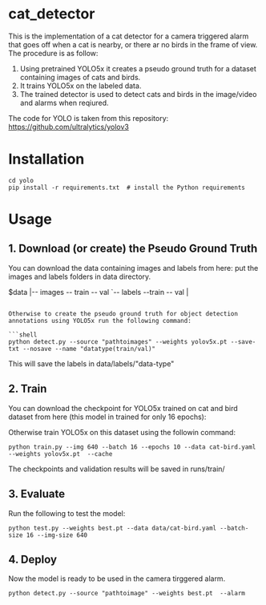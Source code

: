 # cat_detector

This is the implementation of a cat detector for a camera triggered alarm that goes off when a cat is nearby, or there ar no birds in the frame of view. The procedure is as follow:

1. Using pretrained YOLO5x it creates a pseudo ground truth for a dataset containing images of cats and birds.
2. It trains YOLO5x on the labeled data.
3. The trained detector is used to detect cats and birds in the image/video and alarms when reqiured.

The code for YOLO is taken from this repository: https://github.com/ultralytics/yolov3  


# Installation
```shell
cd yolo
pip install -r requirements.txt  # install the Python requirements 
```
# Usage

## 1. Download (or create) the Pseudo Ground Truth 
You can download the data containing images and labels from here: 
put the images and labels folders in data directory.

$data
|-- images
    -- train
    -- val
`-- labels
    --train
    -- val
|   
```

Otherwise to create the pseudo ground truth for object detection annotations using YOLO5x run the following command:

```shell
python detect.py --source "pathtoimages" --weights yolov5x.pt --save-txt --nosave --name "datatype(train/val)"
```

This will save the labels in data/labels/"data-type"

## 2. Train
You can download the checkpoint for YOLO5x trained on cat and bird dataset from here (this model in trained for only 16 epochs):


Otherwise train YOLO5x on this dataset using the followin command:

```shell
python train.py --img 640 --batch 16 --epochs 10 --data cat-bird.yaml --weights yolov5x.pt  --cache
```

The checkpoints and validation results will be saved in runs/train/


## 3. Evaluate 

Run the following to test the model:

```shell
python test.py --weights best.pt --data data/cat-bird.yaml --batch-size 16 --img-size 640
```

## 4. Deploy
Now the model is ready to be used in the camera tirggered alarm.

```shell
python detect.py --source "pathtoimage" --weights best.pt  --alarm
```



